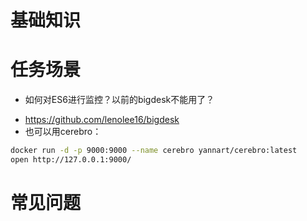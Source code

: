 # 基础知识

# 任务场景
* 如何对ES6进行监控？以前的bigdesk不能用了？
- https://github.com/lenolee16/bigdesk
- 也可以用cerebro：
```bash
docker run -d -p 9000:9000 --name cerebro yannart/cerebro:latest
open http://127.0.0.1:9000/
```

# 常见问题
